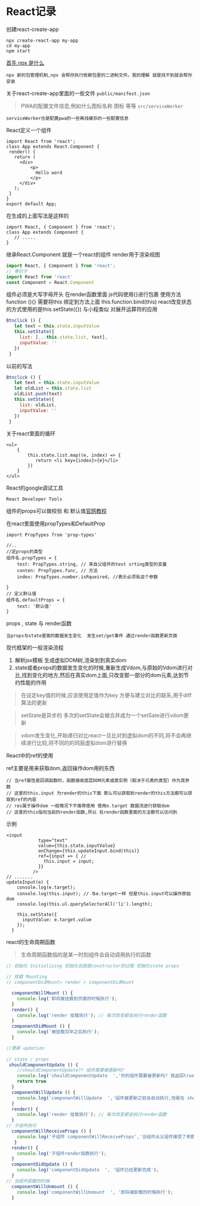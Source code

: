 # React记录
 创建react-create-app
 ```
npx create-react-app my-app
cd my-app
npm start
 ```
 [首先 npx 是什么](https://juejin.im/entry/59f2bab06fb9a04511705fba)
 ```
npx 新的包管理机制,npx 会帮你执行依赖包里的二进制文件。我的理解 就是找不到就会帮你安装
 ```
 关于react-create-app里面的一些文件
 `public/manifest.json`
 > PWA的配置文件信息,例如什么图标名称 图标 等等
 `src/serviceWorker`
 ````
serviceWorker也是配置pwa的一些离线缓存的一些配置信息
 ````
 React定义一个组件
 ```
import React from 'react';
 class App extends React.Component {
  render() {
    return (
      <div>
          <p>
            Hello word
          </p>
      </div>
    );
  }
}
 export default App;
 ```
 在生成的上面写法是这样的
 ```
import React, { Component } from 'react';
 class App extends Component {
	// .....
}
 ```
 继承React.Component 就是一个react的组件
 render用于渲染视图
 ```JavaScript
import React, { Component } from 'react';
// 等价于
import React from 'react'
const Component = React.Component
 ```
 组件必须是大写字母开头
 在render函数里面 js代码使用{}进行包裹
 使用方法 function (){} 需要将this 绑定到方法上面 this.function.bind(this)
 react改变状态的方式使用的是this.setState({}) 与小程类似
 对展开运算符的应用
 ```JavaScript
 Btnclick () {
    let text = this.state.inputValue
    this.setState({
      list: [...this.state.list, text],
      inputValue: ''
    })
  }
 ```
以前的写法
 ```JavaScript
 Btnclick () {
    let text = this.state.inputValue
    let oldList = this.state.list
    oldList.push(text)
    this.setState({
      list: oldList,
      inputValue: ''
    })
  }
 ```
 关于react里面的循环
 ```React
 <ul>
     {
         this.state.list.map((e, index) => {
         	return <li key={index}>{e}</li>
         })
     }
 </ul>
 ```





React的google调试工具

`React Developer Tools`



组件的props可以做校验 和 默认值[官网教程](https://reactjs.org/docs/typechecking-with-proptypes.html)

在react里面使用propTypes和DefaultProp

```
import PropTypes from 'prop-types'

//.. 
//定props的类型
组件名.propTypes = {
    test: PropTypes.string, // 来自父组件的test srting类型的变量
    conten: PropTypes.func, // 方法
    index: PropTypes.number.isRqueired, //表示必须有这个参数 
    
}
// 定义默认值
组件名.defaultProps = {
	text: '默认值'
}
```



props , state 与 render函数

```
当props与state里面的数据发生变化  发生set/get事件 通过render函数更新页面
```

现代框架的一般渲染流程

1. 解析jsx模板 生成虚拟DOM树,渲染到到真实dom
2. state或者props的数据发生变化的时候,重新生成Vdom,与原始的Vdom进行对比,找到变化的地方,然后在真实dom上面,只改变那一部分的dom元素,达到节约性能的作用

 >  在设定key值的时候,应该使用定值作为key 方便与建立对比的联系,用于diff算法的更新

 >  setState是异步的 多次的setState会被合并成为一个setSate进行vdom更新

 >  vdom发生变化,开始递归对比react一旦比对到虚拟dom的不同,将不会再继续进行比较,将不同的的同层虚拟dom进行替换



React中的ref的使用

ref主要是用来获取dom,返回操作dom用的东西

```
// 当ref属性是回调函数时，函数接收底层DOM元素或类实例（取决于元素的类型）作为其参数
// 这里的this.input 为render的this下面 那么可以获取到render的this方法都可以获取到ref的内容
// res属于操作dom 一般情况下不推荐使用 使用e.target 数据流进行获取dom
// 这里的this指向当前的render函数,所以 在render函数里面的方法都可以访问到
```

示例

```react
<input
            type="text"
            value={this.state.inputValue}
            onChange={this.updateInput.bind(this)}
            ref={input => { // 
              this.input = input; 
            }}
          />
// .......
updateInput(e) {
    console.log(e.target);
    console.log(this.input); // 与e.target一样 但是this.input可以操作原始dom
    console.log(this.ul.querySelectorAll('li').length);
    
    this.setState({
      inputValue: e.target.value
    });
  }
```



react的生命周期函数

> 生命周期函数指的是某一时刻组件会自动调用执行的函数

```JavaScript
// 初始化 Initializing 初始化也就是constructor的过程 初始化state props
```

```JavaScript
// 挂载 Mounting  
// componentDidMount> render > componentDidMount 

  componentWillMount () {
    console.log('即将被挂载到页面的时候执行');
  }
  render() {
    console.log('render 挂载执行'); // 每次改变都会执行render函数
  }
  componentDidMount () {
    console.log('被挂载完毕之后执行');
  }
```

```JavaScript
//更新 updation
	
// state / props
 shouldComponentUpdate () {
    //shouldComponentUpdate?? 组件需要被更新吗?
    console.log('shouldComponentUpdate  ','你的组件需要被更新吗? 我返回true,我需要被更新');
    return true
  }
  componentWillUpdate () {
    console.log('componentWillUpdate  ','组件被更新之前会自动执行,但是在 shouldComponentUpdate 之后执行 如果 shouldComponentUpdate 返回false 将不会被执行');
  }
  render() {
    console.log('render 挂载执行'); // 每次改变都会执行render函数
  }
// 子组件执行
  componentWillReceiveProps () {
    console.log('子组件 componentWillReceiveProps','当组件从父组件接受了参数 只要父组件的render      函数被重新执行 子组件的这个生命周期函数就会被执行 ');
   }
  render() {
    console.log('子组件render函数执行');
  }
  componentDidUpdate () {
    console.log('componentDidUpdate  ', '组件已经更新完成');
  }
// 当组件卸载的时候
  componentWillUnmount () {
    console.log('componentWillUnmount  ', '即将被卸载的时候执行');
  }
```

